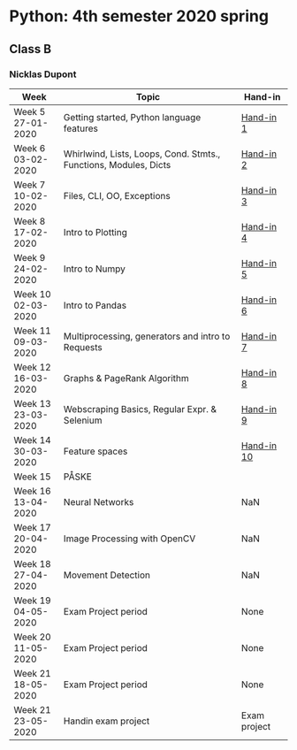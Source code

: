 # Python: 4th semester 2020 spring
## Class B 
### Nicklas Dupont

|Week|Topic|Hand-in|
|--|--|--|
|Week 5<br/>27-01-2020|Getting started, Python language features|[Hand-in 1](https://github.com/TheDanishWonder/dat4sem2020spring-python/tree/master/Assignments/Week%205%20-%20Getting%20started%2C%20Python%20language%20features)|
|Week 6<br/>03-02-2020|Whirlwind, Lists, Loops, Cond. Stmts., Functions, Modules, Dicts|[Hand-in 2](https://github.com/TheDanishWonder/dat4sem2020spring-python/tree/master/Assignments/Week%206%20-%20Whirlwind%2C%20Lists%2C%20Loops%2C%20Cond.%20Stmts.%2C%20Functions%2C%20Modules%2C%20Dicts)|
|Week 7<br/>10-02-2020|Files, CLI, OO, Exceptions|[Hand-in 3](https://github.com/TheDanishWonder/dat4sem2020spring-python/tree/master/Assignments/Week%207%20-%20Files%2C%20CLI%2C%20OO%2C%20Exceptions)|
|Week 8<br/>17-02-2020|Intro to Plotting|[Hand-in 4](https://github.com/TheDanishWonder/dat4sem2020spring-python/tree/master/Assignments/Week%208%20-%20Intro%20to%20Plotting)|
|Week 9<br/>24-02-2020|Intro to Numpy|[Hand-in 5](https://github.com/TheDanishWonder/dat4sem2020spring-python/tree/master/Assignments/Week%209%20-%20%26%2010%20Intro%20to%20Numpy%20and%20Pandas)|
|Week 10<br/>02-03-2020|Intro to Pandas|[Hand-in 6](https://github.com/TheDanishWonder/dat4sem2020spring-python/tree/master/Assignments/Week%209%20-%20%26%2010%20Intro%20to%20Numpy%20and%20Pandas)|
|Week 11<br/>09-03-2020|Multiprocessing, generators and intro to Requests|[Hand-in 7](https://github.com/TheDanishWonder/dat4sem2020spring-python/tree/master/Assignments/Week%2011%20-%20Multiprocessing%2C%20generators%20and%20intro%20to%20Requests)|
|Week 12<br/>16-03-2020|Graphs & PageRank Algorithm|[Hand-in 8](https://github.com/TheDanishWonder/dat4sem2020spring-python/tree/master/Assignments/Week%208)|
|Week 13<br/>23-03-2020|Webscraping Basics, Regular Expr. & Selenium|[Hand-in 9](https://github.com/TheDanishWonder/dat4sem2020spring-python/tree/master/Assignments/Week%2013%20-%20Webscraping%20Basics%2C%20Regular%20Expr.%20%26%20Selenium)|
|Week 14<br/>30-03-2020|Feature spaces|[Hand-in 10](https://github.com/TheDanishWonder/dat4sem2020spring-python/tree/master/Assignments/Week%2014%20-%20Feature%20spaces)|
|Week 15<br/>|PÅSKE|
|Week 16<br/>13-04-2020|Neural Networks|NaN|
|Week 17<br/>20-04-2020|Image Processing with OpenCV|NaN|
|Week 18<br/>27-04-2020|Movement Detection|NaN|
|Week 19<br/>04-05-2020|Exam Project period|None|
|Week 20<br/>11-05-2020|Exam Project period|None|
|Week 21<br/>18-05-2020|Exam Project period|None|
|Week 21<br/>23-05-2020|Handin exam project|Exam project|  


